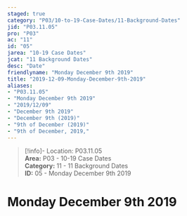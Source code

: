 ```yaml
---  
staged: true  
category: "P03/10-to-19-Case-Dates/11-Background-Dates"  
jid: "P03.11.05"  
pro: "P03"  
ac: "11"  
id: "05"  
jarea: "10-19 Case Dates"  
jcat: "11 Background Dates"  
desc: "Date"  
friendlyname: "Monday December 9th 2019"  
title: "2019-12-09-Monday-December-9th-2019"  
aliases:   
- "P03.11.05"  
- "Monday December 9th 2019"  
- "2019/12/09"  
- "December 9th 2019"  
- "December 9th (2019)"  
- "9th of December (2019)"  
- "9th of December, 2019,"  
---  
```

>[!info]- Location: P03.11.05  
>**Area:** P03 - 10-19 Case Dates  
>**Category:** 11 - 11 Background Dates  
>**ID:** 05 - Monday December 9th 2019  
  
# Monday December 9th 2019  
